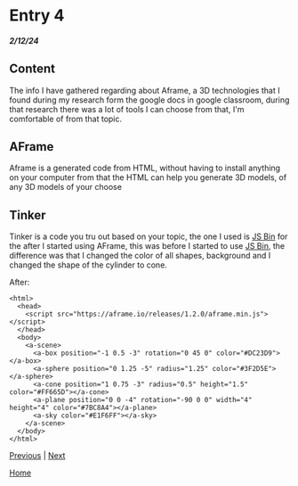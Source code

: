 # Entry 4
##### 2/12/24

## Content
The info I have gathered regarding about Aframe, a 3D technologies that I found during my research form the google docs in google classroom, during that research there was a lot of tools I can choose from that, I'm comfortable of from that topic.

## AFrame
Aframe is a generated code from HTML, without having to install anything on your computer from that the HTML can help you generate 3D models, of any 3D models of your choose

## Tinker
Tinker is a code you tru out based on your topic, the one I used is [JS Bin](https://jsbin.com/yayovaqemi/edit?html,output) for the after I started using AFrame, this was before I started to use [JS Bin](https://jsbin.com/vejubowugi/edit?html,output), the difference was that I changed the color of all shapes, background and I changed the shape of the cylinder to cone. 

After:
```
<html>
  <head>
    <script src="https://aframe.io/releases/1.2.0/aframe.min.js"></script>
  </head>
  <body>
    <a-scene>
      <a-box position="-1 0.5 -3" rotation="0 45 0" color="#DC23D9"></a-box>
      <a-sphere position="0 1.25 -5" radius="1.25" color="#3F2D5E"></a-sphere>
      <a-cone position="1 0.75 -3" radius="0.5" height="1.5" color="#FF665D"></a-cone>
      <a-plane position="0 0 -4" rotation="-90 0 0" width="4" height="4" color="#7BC8A4"></a-plane>
      <a-sky color="#E1F6FF"></a-sky>
    </a-scene>
  </body>
</html>

```




[Previous](entry03.md) | [Next](entry05.md)

[Home](../README.md)

